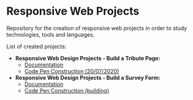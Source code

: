 <h1>Responsive Web Projects</h1>

<p>Repository for the creation of responsive web projects in order to study technologies, tools and languages.</p>
<p>List of created projects:</p>
<ul>
  <li><b>Responsive Web Design Projects - Build a Tribute Page:</b>
       <ul>
        <li><a href="https://www.freecodecamp.org/learn/responsive-web-design/responsive-web-design-projects/build-a-tribute-page">Documentation</a></li>
        <li><a href="https://codepen.io/robsoncsoares/pen/WNrLvwb">Code Pen Construction (20/07/2020)</a></li>
      </ul>
  </li>
  <li><b>Responsive Web Design Projects - Build a Survey Form:</b>
       <ul>
        <li><a href="https://www.freecodecamp.org/learn/responsive-web-design/responsive-web-design-projects/build-a-survey-form">Documentation</a></li>
        <li><a href="#">Code Pen Construction (building)</a></li>
      </ul>
  </li>
</ul>
